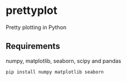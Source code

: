 # prettyplot
Pretty plotting in Python

## Requirements
numpy, matplotlib, seaborn, scipy and pandas

```
pip install numpy matplotlib seaborn
```

